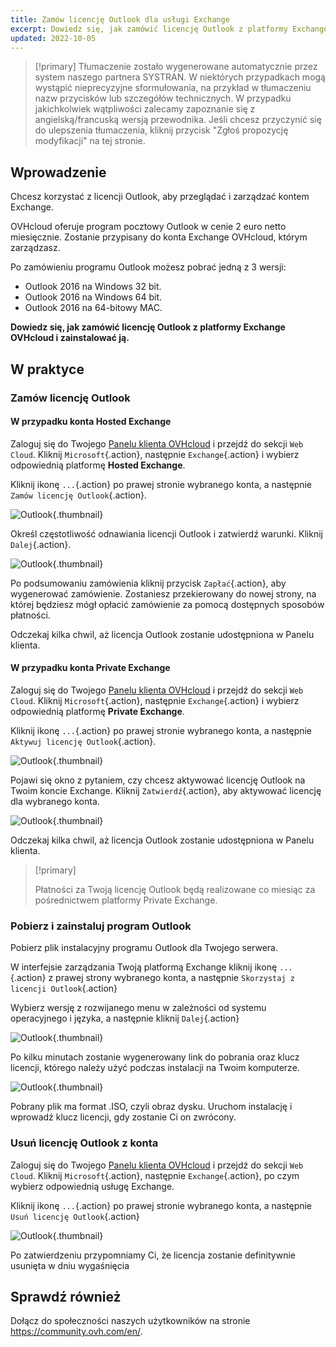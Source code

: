 ```yaml
---
title: Zamów licencję Outlook dla usługi Exchange
excerpt: Dowiedz się, jak zamówić licencję Outlook z platformy Exchange OVHcloud i zainstalować ją
updated: 2022-10-05
---
```


> [!primary]
> Tłumaczenie zostało wygenerowane automatycznie przez system naszego partnera SYSTRAN. W niektórych przypadkach mogą wystąpić nieprecyzyjne sformułowania, na przykład w tłumaczeniu nazw przycisków lub szczegółów technicznych. W przypadku jakichkolwiek wątpliwości zalecamy zapoznanie się z angielską/francuską wersją przewodnika. Jeśli chcesz przyczynić się do ulepszenia tłumaczenia, kliknij przycisk "Zgłoś propozycję modyfikacji" na tej stronie.
>

## Wprowadzenie

Chcesz korzystać z licencji Outlook, aby przeglądać i zarządzać kontem Exchange.

OVHcloud oferuje program pocztowy Outlook w cenie 2 euro netto miesięcznie. Zostanie przypisany do konta Exchange OVHcloud, którym zarządzasz.

Po zamówieniu programu Outlook możesz pobrać jedną z 3 wersji:

- Outlook 2016 na Windows 32 bit.
- Outlook 2016 na Windows 64 bit.
- Outlook 2016 na 64-bitowy MAC.

**Dowiedz się, jak zamówić licencję Outlook z platformy Exchange OVHcloud i zainstalować ją.**

## W praktyce

### Zamów licencję Outlook

#### W przypadku konta Hosted Exchange

Zaloguj się do Twojego [Panelu klienta OVHcloud](https://www.ovh.com/auth/?action=gotomanager&from=https://www.ovh.pl/&ovhSubsidiary=pl) i przejdź do sekcji `Web Cloud`. Kliknij `Microsoft`{.action}, następnie `Exchange`{.action} i wybierz odpowiednią platformę **Hosted Exchange**.

Kliknij ikonę `...`{.action} po prawej stronie wybranego konta, a następnie `Zamów licencję Outlook`{.action}.

![Outlook](order-outlook01.png){.thumbnail}

Określ częstotliwość odnawiania licencji Outlook i zatwierdź warunki. Kliknij `Dalej`{.action}.

![Outlook](order-outlook02.png){.thumbnail}

Po podsumowaniu zamówienia kliknij przycisk `Zapłać`{.action}, aby wygenerować zamówienie. Zostaniesz przekierowany do nowej strony, na której będziesz mógł opłacić zamówienie za pomocą dostępnych sposobów płatności.

Odczekaj kilka chwil, aż licencja Outlook zostanie udostępniona w Panelu klienta.

#### W przypadku konta Private Exchange

Zaloguj się do Twojego [Panelu klienta OVHcloud](https://www.ovh.com/auth/?action=gotomanager&from=https://www.ovh.pl/&ovhSubsidiary=pl) i przejdź do sekcji `Web Cloud`. Kliknij `Microsoft`{.action}, następnie `Exchange`{.action} i wybierz odpowiednią platformę **Private Exchange**.

Kliknij ikonę `...`{.action} po prawej stronie wybranego konta, a następnie `Aktywuj licencję Outlook`{.action}.

![Outlook](order-outlook03.png){.thumbnail}

Pojawi się okno z pytaniem, czy chcesz aktywować licencję Outlook na Twoim koncie Exchange. Kliknij `Zatwierdź`{.action}, aby aktywować licencję dla wybranego konta.

![Outlook](order-outlook04.png){.thumbnail}

Odczekaj kilka chwil, aż licencja Outlook zostanie udostępniona w Panelu klienta.

> [!primary]
>
> Płatności za Twoją licencję Outlook będą realizowane co miesiąc za pośrednictwem platformy Private Exchange.
>

### Pobierz i zainstaluj program Outlook

Pobierz plik instalacyjny programu Outlook dla Twojego serwera.

W interfejsie zarządzania Twoją platformą Exchange kliknij ikonę `...`{.action} z prawej strony wybranego konta, a następnie `Skorzystaj z licencji Outlook`{.action}

Wybierz wersję z rozwijanego menu w zależności od systemu operacyjnego i języka, a następnie kliknij `Dalej`{.action}

![Outlook](order-outlook05.png){.thumbnail}

Po kilku minutach zostanie wygenerowany link do pobrania oraz klucz licencji, którego należy użyć podczas instalacji na Twoim komputerze.

![Outlook](order-outlook06.png){.thumbnail}

Pobrany plik ma format .ISO, czyli obraz dysku. Uruchom instalację i wprowadź klucz licencji, gdy zostanie Ci on zwrócony.

### Usuń licencję Outlook z konta

Zaloguj się do Twojego [Panelu klienta OVHcloud](https://www.ovh.com/auth/?action=gotomanager&from=https://www.ovh.pl/&ovhSubsidiary=pl) i przejdź do sekcji `Web Cloud`. Kliknij `Microsoft`{.action}, następnie `Exchange`{.action}, po czym wybierz odpowiednią usługę Exchange.

Kliknij ikonę `...`{.action} po prawej stronie wybranego konta, a następnie `Usuń licencję Outlook`{.action}

![Outlook](order-outlook07.png){.thumbnail}

Po zatwierdzeniu przypomniamy Ci, że licencja zostanie definitywnie usunięta w dniu wygaśnięcia

## Sprawdź również
 
Dołącz do społeczności naszych użytkowników na stronie <https://community.ovh.com/en/>.
